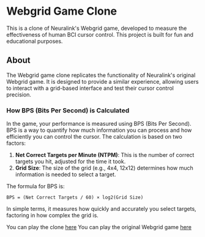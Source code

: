 # Webgrid Game Clone

This is a clone of Neuralink's Webgrid game, developed to measure the effectiveness of human BCI cursor control. This project is built for fun and educational purposes.

## About

The Webgrid game clone replicates the functionality of Neuralink's original Webgrid game. It is designed to provide a similar experience, allowing users to interact with a grid-based interface and test their cursor control precision.

### How BPS (Bits Per Second) is Calculated

In the game, your performance is measured using BPS (Bits Per Second). BPS is a way to quantify how much information you can process and how efficiently you can control the cursor. The calculation is based on two factors:

1. **Net Correct Targets per Minute (NTPM)**: This is the number of correct targets you hit, adjusted for the time it took.
2. **Grid Size**: The size of the grid (e.g., 4x4, 12x12) determines how much information is needed to select a target.

The formula for BPS is:

```
BPS = (Net Correct Targets / 60) × log2(Grid Size)
```

In simple terms, it measures how quickly and accurately you select targets, factoring in how complex the grid is.

You can play the clone [here](https://banana-bread.github.io/webgrid-clone/)
You can play the original Webgrid game [here](https://neuralink.com/webgrid/)
